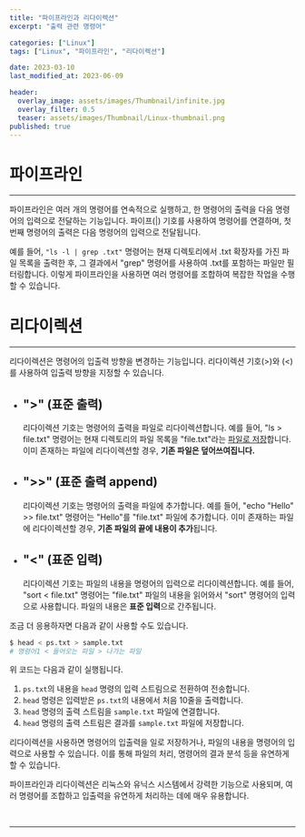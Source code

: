 ```yaml
---
title: "파이프라인과 리다이렉션"
excerpt: "출력 관련 명령어"

categories: ["Linux"]
tags: ["Linux", "파이프라인", "리다이렉션"]

date: 2023-03-10
last_modified_at: 2023-06-09

header:
  overlay_image: assets/images/Thumbnail/infinite.jpg
  overlay_filter: 0.5 
  teaser: assets/images/Thumbnail/Linux-thumbnail.png
published: true
---
```


# 파이프라인

---

 파이프라인은 여러 개의 명령어를 연속적으로 실행하고, 한 명령어의 출력을 다음 명령어의 입력으로 전달하는 기능입니다. 파이프(|) 기호를 사용하여 명령어를 연결하며, 첫 번째 명령어의 출력은 다음 명령어의 입력으로 전달됩니다.

 예를 들어, `"ls -l | grep .txt"` 명령어는 현재 디렉토리에서 .txt 확장자를 가진 파일 목록을 출력한 후, 그 결과에서 "grep" 명령어를 사용하여 .txt를 포함하는 파일만 필터링합니다. 이렇게 파이프라인을 사용하면 여러 명령어를 조합하여 복잡한 작업을 수행할 수 있습니다.

# 리다이렉션

---

 리다이렉션은 명령어의 입출력 방향을 변경하는 기능입니다. 리다이렉션 기호(>)와 (<)를 사용하여 입출력 방향을 지정할 수 있습니다.

- ## ">"  (표준 출력)

   리다이렉션 기호는 명령어의 출력을 파일로 리다이렉션합니다. 예를 들어, "ls > file.txt" 명령어는 현재 디렉토리의 파일 목록을 "file.txt"라는 <u>파일로 저장</u>합니다. 이미 존재하는 파일에 리다이렉션할 경우, **기존 파일은 덮어쓰여집니다.**

- ## ">>"  (표준 출력 append)

   리다이렉션 기호는 명령어의 출력을 파일에 추가합니다. 예를 들어, "echo "Hello" >> file.txt" 명령어는 "Hello"를 "file.txt" 파일에 추가합니다. 이미 존재하는 파일에 리다이렉션할 경우, **기존 파일의 끝에 내용이 추가**됩니다.

- ## "<"  (표준 입력)

   리다이렉션 기호는 파일의 내용을 명령어의 입력으로 리다이렉션합니다. 예를 들어, "sort < file.txt" 명령어는 "file.txt" 파일의 내용을 읽어와서 "sort" 명령어의 입력으로 사용합니다. 파일의 내용은 **표준 입력**으로 간주됩니다.

조금 더 응용하자면 다음과 같이 사용할 수도 있습니다.

```bash
$ head < ps.txt > sample.txt
# 명령어1 < 들어오는 파일 > 나가는 파일
```

위 코드는 다음과 같이 실행됩니다.

1. `ps.txt`의 내용을 `head` 명령의 입력 스트림으로 전환하여 전송합니다.
2. `head` 명령은 입력받은 `ps.txt`의 내용에서 처음 10줄을 출력합니다.
3. `head` 명령의 출력 스트림을 `sample.txt` 파일에 연결합니다.
4. `head` 명령의 출력 스트림은 결과를 `sample.txt` 파일에 저장합니다.

리다이렉션을 사용하면 명령어의 입출력을 일로 저장하거나, 파일의 내용을 명령어의 입력으로 사용할 수 있습니다. 이를 통해 파일의 처리, 명령어의 결과 분석 등을 유연하게 할 수 있습니다.

파이프라인과 리다이렉션은 리눅스와 유닉스 시스템에서 강력한 기능으로 사용되며, 여러 명령어를 조합하고 입출력을 유연하게 처리하는 데에 매우 유용합니다.

<br>

---

<br>